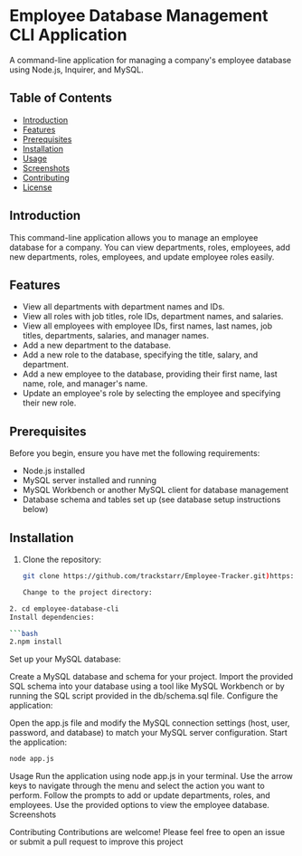 # Employee Database Management CLI Application

A command-line application for managing a company's employee database using Node.js, Inquirer, and MySQL.

## Table of Contents

- [Introduction](#introduction)
- [Features](#features)
- [Prerequisites](#prerequisites)
- [Installation](#installation)
- [Usage](#usage)
- [Screenshots](#screenshots)
- [Contributing](#contributing)
- [License](#license)

## Introduction

This command-line application allows you to manage an employee database for a company. You can view departments, roles, employees, add new departments, roles, employees, and update employee roles easily.

## Features

- View all departments with department names and IDs.
- View all roles with job titles, role IDs, department names, and salaries.
- View all employees with employee IDs, first names, last names, job titles, departments, salaries, and manager names.
- Add a new department to the database.
- Add a new role to the database, specifying the title, salary, and department.
- Add a new employee to the database, providing their first name, last name, role, and manager's name.
- Update an employee's role by selecting the employee and specifying their new role.

## Prerequisites

Before you begin, ensure you have met the following requirements:

- Node.js installed
- MySQL server installed and running
- MySQL Workbench or another MySQL client for database management
- Database schema and tables set up (see database setup instructions below)

## Installation

1. Clone the repository:

   ```bash
   git clone https://github.com/trackstarr/Employee-Tracker.git)https://github.com/trackstarr/Employee-Tracker.git

   Change to the project directory:

  ```bash
2. cd employee-database-cli
Install dependencies:

  ```bash
2.npm install
   ```
Set up your MySQL database:

Create a MySQL database and schema for your project.
Import the provided SQL schema into your database using a tool like MySQL Workbench or by running the SQL script provided in the db/schema.sql file.
Configure the application:

Open the app.js file and modify the MySQL connection settings (host, user, password, and database) to match your MySQL server configuration.
Start the application:

  ```bash
node app.js
   ```
Usage
Run the application using node app.js in your terminal.
Use the arrow keys to navigate through the menu and select the action you want to perform.
Follow the prompts to add or update departments, roles, and employees.
Use the provided options to view the employee database.
Screenshots


Contributing
Contributions are welcome! Please feel free to open an issue or submit a pull request to improve this project
